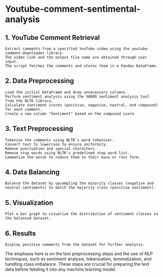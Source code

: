 # Youtube-comment-sentimental-analysis
## 1. YouTube Comment Retrieval

    Extract comments from a specified YouTube video using the youtube-comment-downloader library.
    The video link and the output file name are obtained through user input.
    The script fetches the comments and stores them in a Pandas DataFrame.

## 2. Data Preprocessing

    Load the initial DataFrame and drop unnecessary columns.
    Perform sentiment analysis using the VADER sentiment analysis tool from the NLTK library.
    Calculate sentiment scores (positive, negative, neutral, and compound) for each comment.
    Create a new column "Sentiment" based on the compound score.

## 3. Text Preprocessing

    Tokenize the comments using NLTK's word tokenizer.
    Convert text to lowercase to ensure uniformity.
    Remove punctuation and special characters.
    Remove stop words using NLTK's predefined stop word list.
    Lemmatize the words to reduce them to their base or root form.

## 4. Data Balancing

    Balance the dataset by upsampling the minority classes (negative and neutral sentiments) to match the majority class (positive sentiment).

## 5. Visualization

    Plot a bar graph to visualize the distribution of sentiment classes in the balanced dataset.

## 6. Results

    Display positive comments from the dataset for further analysis.

The emphasis here is on the text preprocessing steps and the use of NLP techniques, such as sentiment analysis, tokenization, lemmatization, and handling class imbalance. These steps are crucial for preparing the text data before feeding it into any machine learning model.
